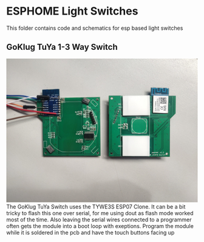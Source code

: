 # ESPHOME Light Switches
This folder contains code and schematics for esp based light switches

## GoKlug TuYa 1-3 Way Switch
![PCB of switch](/ESPHome_LightSwitch/media/goklug_tuya_pcb.jpg)
The GoKlug TuYa Switch uses the TYWE3S ESP07 Clone. It can be a bit tricky to flash this one over serial, for me using dout as flash mode worked most of the time.
Also leaving the serial wires connected to a programmer often gets the module into a boot loop with exeptions. Program the module while it is soldered in the pcb and have the touch buttons facing up
